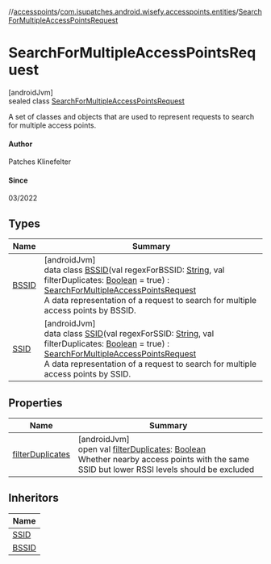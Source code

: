 //[accesspoints](../../../index.md)/[com.isupatches.android.wisefy.accesspoints.entities](../index.md)/[SearchForMultipleAccessPointsRequest](index.md)

# SearchForMultipleAccessPointsRequest

[androidJvm]\
sealed class [SearchForMultipleAccessPointsRequest](index.md)

A set of classes and objects that are used to represent requests to search for multiple access points.

#### Author

Patches Klinefelter

#### Since

03/2022

## Types

| Name | Summary |
|---|---|
| [BSSID](-b-s-s-i-d/index.md) | [androidJvm]<br>data class [BSSID](-b-s-s-i-d/index.md)(val regexForBSSID: [String](https://kotlinlang.org/api/latest/jvm/stdlib/kotlin/-string/index.html), val filterDuplicates: [Boolean](https://kotlinlang.org/api/latest/jvm/stdlib/kotlin/-boolean/index.html) = true) : [SearchForMultipleAccessPointsRequest](index.md)<br>A data representation of a request to search for multiple access points by BSSID. |
| [SSID](-s-s-i-d/index.md) | [androidJvm]<br>data class [SSID](-s-s-i-d/index.md)(val regexForSSID: [String](https://kotlinlang.org/api/latest/jvm/stdlib/kotlin/-string/index.html), val filterDuplicates: [Boolean](https://kotlinlang.org/api/latest/jvm/stdlib/kotlin/-boolean/index.html) = true) : [SearchForMultipleAccessPointsRequest](index.md)<br>A data representation of a request to search for multiple access points by SSID. |

## Properties

| Name | Summary |
|---|---|
| [filterDuplicates](filter-duplicates.md) | [androidJvm]<br>open val [filterDuplicates](filter-duplicates.md): [Boolean](https://kotlinlang.org/api/latest/jvm/stdlib/kotlin/-boolean/index.html)<br>Whether nearby access points with the same SSID but lower RSSI levels should be excluded |

## Inheritors

| Name |
|---|
| [SSID](-s-s-i-d/index.md) |
| [BSSID](-b-s-s-i-d/index.md) |
